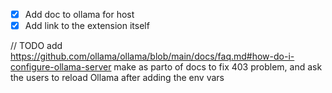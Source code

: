 - [x] Add doc to ollama for host
- [x] Add link to the extension itself

// TODO add https://github.com/ollama/ollama/blob/main/docs/faq.md#how-do-i-configure-ollama-server
make as parto of docs to fix 403 problem, and ask the users to reload Ollama after adding the env vars